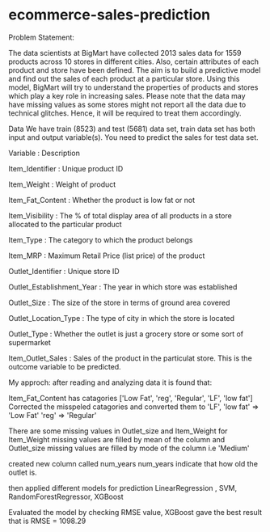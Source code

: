 # ecommerce-sales-prediction
Problem Statement:

The data scientists at BigMart have collected 2013 sales data for 1559 products across 10 stores in different cities. Also, certain attributes of each product and store have been defined. The aim is to build a predictive model and find out the sales of each product at a particular store. Using this model, BigMart will try to understand the properties of products and stores which play a key role in increasing sales. Please note that the data may have missing values as some stores might not report all the data due to technical glitches. Hence, it will be required to treat them accordingly.

Data We have train (8523) and test (5681) data set, train data set has both input and output variable(s). You need to predict the sales for test data set.

Variable : Description

Item_Identifier : Unique product ID

Item_Weight : Weight of product

Item_Fat_Content : Whether the product is low fat or not

Item_Visibility : The % of total display area of all products in a store allocated to the particular product

Item_Type : The category to which the product belongs

Item_MRP : Maximum Retail Price (list price) of the product

Outlet_Identifier : Unique store ID

Outlet_Establishment_Year : The year in which store was established

Outlet_Size : The size of the store in terms of ground area covered

Outlet_Location_Type : The type of city in which the store is located

Outlet_Type : Whether the outlet is just a grocery store or some sort of supermarket

Item_Outlet_Sales : Sales of the product in the particulat store. This is the outcome variable to be predicted.

My approch: after reading and analyzing data it is found that:

Item_Fat_Content has catagories ['Low Fat', 'reg', 'Regular', 'LF', 'low fat'] Corrected the misspeled catagories and converted them to
'LF', 'low fat' => 'Low Fat' 'reg' => 'Regular'

There are some missing values in Outlet_size and Item_Weight for Item_Weight missing values are filled by mean of the column and Outlet_size missing values are filled by mode of the column i.e 'Medium'

created new column called num_years num_years indicate that how old the outlet is.

then applied different models for prediction LinearRegression , SVM, RandomForestRegressor, XGBoost

Evaluated the model by checking RMSE value, XGBoost gave the best result that is RMSE = 1098.29
